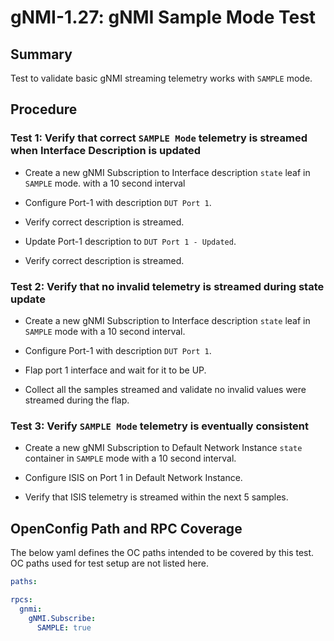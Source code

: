 # gNMI-1.27: gNMI Sample Mode Test

## Summary

Test to validate basic gNMI streaming telemetry works with `SAMPLE` mode.

## Procedure

### Test 1: Verify that correct `SAMPLE Mode` telemetry is streamed when Interface Description is updated

*   Create a new gNMI Subscription to Interface description `state` leaf in
    `SAMPLE` mode. with a 10 second interval

*   Configure Port-1 with description `DUT Port 1`.

*   Verify correct description is streamed.

*   Update Port-1 description to `DUT Port 1 - Updated`.

*   Verify correct description is streamed.

### Test 2: Verify that no invalid telemetry is streamed during state update

*   Create a new gNMI Subscription to Interface description `state` leaf in
    `SAMPLE` mode with a 10 second interval.

*   Configure Port-1 with description `DUT Port 1`.

*   Flap port 1 interface and wait for it to be UP.

*   Collect all the samples streamed and validate no invalid values were
    streamed during the flap.

### Test 3: Verify `SAMPLE Mode` telemetry is eventually consistent

*   Create a new gNMI Subscription to Default Network Instance `state` container
    in `SAMPLE` mode with a 10 second interval.

*   Configure ISIS on Port 1 in Default Network Instance.

*   Verify that ISIS telemetry is streamed within the next 5 samples.

## OpenConfig Path and RPC Coverage

The below yaml defines the OC paths intended to be covered by this test.  OC paths used for test setup are not listed here.

```yaml
paths:

rpcs:
  gnmi:
    gNMI.Subscribe:
      SAMPLE: true
```
